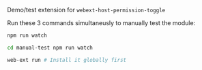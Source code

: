 Demo/test extension for `webext-host-permission-toggle`

Run these 3 commands simultaneusly to manually test the module:

```sh
npm run watch
```

```sh
cd manual-test npm run watch
```

```sh
web-ext run # Install it globally first
```
